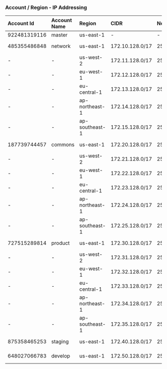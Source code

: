 ### Account / Region - IP Addressing
| Account Id   | Account Name | Region         | CIDR            | Net Mask      | Range                         | Usable                        | Hosts |
| :----------- | :----------- | :------------- | :-------------- | :------------ | :---------------------------- | :---------------------------- | :---- |
| 922481319116 | master       | us-east-1      | -               | -             | -                             | -                             | -     |
| 485355486848 | network      | us-east-1      | 172.10.128.0/17 | 255.255.128.0 | 172.10.128.0 - 172.10.255.255 | 172.10.128.1 - 172.10.255.254 | 32768 |
| -            | -            | us-west-2      | 172.11.128.0/17 | 255.255.128.0 | 172.11.128.0 - 172.11.255.255 | 172.11.128.1 - 172.11.255.254 | 32768 |
| -            | -            | eu-west-1      | 172.12.128.0/17 | 255.266.128.0 | 172.12.128.0 - 172.12.255.255 | 172.12.128.1 - 172.12.255.254 | 32768 |
| -            | -            | eu-central-1   | 172.13.128.0/17 | 255.255.128.0 | 172.13.128.0 - 172.13.255.255 | 172.13.128.1 - 172.13.255.254 | 32768 |
| -            | -            | ap-northeast-1 | 172.14.128.0/17 | 255.255.128.0 | 172.14.128.0 - 172.14.255.255 | 172.14.128.1 - 172.14.255.254 | 32768 |
| -            | -            | ap-southeast-1 | 172.15.128.0/17 | 255.255.128.0 | 172.15.128.0 - 172.15.255.255 | 172.15.128.1 - 172.15.255.254 | 32768 |
| 187739744457 | commons      | us-east-1      | 172.20.128.0/17 | 255.255.128.0 | 172.20.128.0 - 172.20.255.255 | 172.20.128.1 - 172.20.255.254 | 32768 |
| -            | -            | us-west-2      | 172.21.128.0/17 | 255.255.128.0 | 172.21.128.0 - 172.21.255.255 | 172.21.128.1 - 172.21.255.254 | 32768 |
| -            | -            | eu-west-1      | 172.22.128.0/17 | 255.266.128.0 | 172.22.128.0 - 172.22.255.255 | 172.22.128.1 - 172.22.255.254 | 32768 |
| -            | -            | eu-central-1   | 172.23.128.0/17 | 255.255.128.0 | 172.23.128.0 - 172.23.255.255 | 172.23.128.1 - 172.23.255.254 | 32768 |
| -            | -            | ap-northeast-1 | 172.24.128.0/17 | 255.255.128.0 | 172.24.128.0 - 172.24.255.255 | 172.24.128.1 - 172.24.255.254 | 32768 |
| -            | -            | ap-southeast-1 | 172.25.128.0/17 | 255.255.128.0 | 172.25.128.0 - 172.25.255.255 | 172.25.128.1 - 172.25.255.254 | 32768 |
| 727515289814 | product      | us-east-1      | 172.30.128.0/17 | 255.255.128.0 | 172.30.128.0 - 172.30.255.255 | 172.30.128.1 - 172.30.255.254 | 32768 |
| -            | -            | us-west-2      | 172.31.128.0/17 | 255.255.128.0 | 172.31.128.0 - 172.31.255.255 | 172.31.128.1 - 172.31.255.254 | 32768 |
| -            | -            | eu-west-1      | 172.32.128.0/17 | 255.266.128.0 | 172.32.128.0 - 172.32.255.255 | 172.32.128.1 - 172.32.255.254 | 32768 |
| -            | -            | eu-central-1   | 172.33.128.0/17 | 255.255.128.0 | 172.33.128.0 - 172.33.255.255 | 172.33.128.1 - 172.33.255.254 | 32768 |
| -            | -            | ap-northeast-1 | 172.34.128.0/17 | 255.255.128.0 | 172.34.128.0 - 172.34.255.255 | 172.34.128.1 - 172.34.255.254 | 32768 |
| -            | -            | ap-southeast-1 | 172.35.128.0/17 | 255.255.128.0 | 172.35.128.0 - 172.35.255.255 | 172.35.128.1 - 172.35.255.254 | 32768 |
| 875358465253 | staging      | us-east-1      | 172.40.128.0/17 | 255.255.128.0 | 172.40.128.0 - 172.40.255.255 | 172.40.128.1 - 172.40.255.254 | 32768 |
| 648027066783 | develop      | us-east-1      | 172.50.128.0/17 | 255.255.128.0 | 172.30.128.0 - 172.50.255.255 | 172.50.128.1 - 172.50.255.254 | 32768 |